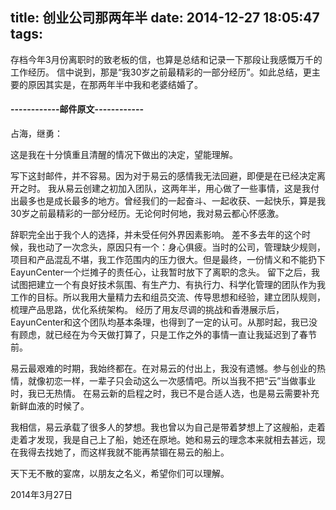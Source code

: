 title: 创业公司那两年半
date: 2014-12-27 18:05:47
tags:
---

存档今年3月份离职时的致老板的信，也算是总结和记录一下那段让我感慨万千的工作经历。
信中说到，那是“我30岁之前最精彩的一部分经历”。如此总结，更主要的原因其实是，在那两年半中我和老婆结婚了。

#### ------------邮件原文------------

占海，继勇：

这是我在十分慎重且清醒的情况下做出的决定，望能理解。

写下这封邮件，并不容易。因为对于易云的感情我无法回避，即便是在已经决定离开之时。
我从易云创建之初加入团队，这两年半，用心做了一些事情，这是我付出最多也是成长最多的地方。曾经我们的一起奋斗、一起收获、一起快乐，算是我30岁之前最精彩的一部分经历。无论何时何地，我对易云都心怀感激。

辞职完全出于我个人的选择，并未受任何外界因素影响。
差不多去年的这个时候，我也动了一次念头，原因只有一个：身心俱疲。当时的公司，管理缺少规则，项目和产品混乱不堪，我工作范围内的压力很大。但是最终，一份情义和不能扔下EayunCenter一个烂摊子的责任心，让我暂时放下了离职的念头。
留下之后，我试图把建立一个有良好技术氛围、有生产力、有执行力、科学化管理的团队作为我工作的目标。所以我用大量精力去和组员交流、传导思想和经验，建立团队规则，梳理产品思路，优化系统架构。
经历了用友尽调的挑战和香港展示后，EayunCenter和这个团队均基本条理，也得到了一定的认可。从那时起，我已没有顾虑，就已经在为今天做打算了，只是工作之外的事情一直让我延迟到了春节前。

易云最艰难的时期，我始终都在。在对易云的付出上，我没有遗憾。参与创业的热情，就像初恋一样，一辈子只会动这么一次感情吧。所以当我不把“云”当做事业时，我已无热情。
在易云新的启程之时，我已不是合适人选，也是易云需要补充新鲜血液的时候了。

我相信，易云承载了很多人的梦想。我也曾以为自己是带着梦想上了这艘船，走着走着才发现，我是自己上了船，她还在原地。她和易云的理念本来就相去甚远，现在我得去找她了，而这样我就不能再禁锢在易云的船上。

天下无不散的宴席，以朋友之名义，希望你们可以理解。

2014年3月27日

